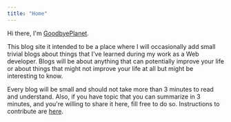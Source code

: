 ```yaml
---
title: "Home"
---
```


Hi there, I'm [GoodbyePlanet](https://github.com/GoodbyePlanet).

This blog site it intended to be a place where I will occasionally add small trivial blogs about things that I've learned
during my work as a Web developer.
Blogs will be about anything that can potentially improve your life or about things that might not improve your life at all but
might be interesting to know.

Every blog will be small and should not take more than 3 minutes to read and understand. Also, if you have topic
that you can summarize in 3 minutes, and you're willing to share it here, fill free to do so. Instructions to
contribute are [here](/contribute).
